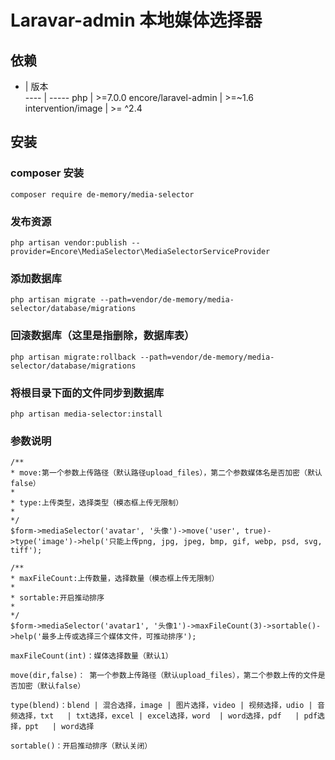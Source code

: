 # Laravar-admin 本地媒体选择器

## 依赖

  -    | 版本  
 ---- | ----- 
 php  | >=7.0.0 
 encore/laravel-admin  | >=~1.6 
 intervention/image  | >= ^2.4


## 安装

### composer 安装

```
composer require de-memory/media-selector
```

### 发布资源

```
php artisan vendor:publish --provider=Encore\MediaSelector\MediaSelectorServiceProvider
```

### 添加数据库

```
php artisan migrate --path=vendor/de-memory/media-selector/database/migrations
```

### 回滚数据库（这里是指删除，数据库表）

```
php artisan migrate:rollback --path=vendor/de-memory/media-selector/database/migrations
```

### 将根目录下面的文件同步到数据库

```
php artisan media-selector:install
```

### 参数说明

```
/**
* move:第一个参数上传路径（默认路径upload_files），第二个参数媒体名是否加密（默认false）
*
* type:上传类型，选择类型（模态框上传无限制）
*
*/
$form->mediaSelector('avatar', '头像')->move('user', true)->type('image')->help('只能上传png, jpg, jpeg, bmp, gif, webp, psd, svg, tiff');

/**
* maxFileCount:上传数量，选择数量（模态框上传无限制）
*
* sortable:开启推动排序
*
*/
$form->mediaSelector('avatar1', '头像1')->maxFileCount(3)->sortable()->help('最多上传或选择三个媒体文件，可推动排序');

maxFileCount(int)：媒体选择数量（默认1）

move(dir,false)： 第一个参数上传路径（默认upload_files），第二个参数上传的文件是否加密（默认false）

type(blend)：blend | 混合选择，image | 图片选择，video | 视频选择，udio | 音频选择，txt   | txt选择，excel | excel选择，word  | word选择，pdf   | pdf选择，ppt   | word选择

sortable()：开启推动排序（默认关闭）

```
